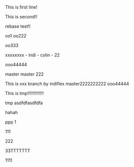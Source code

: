 This is first line!

This is second!!

rebase test!!

oo1
oo222

oo333

xxxxxxxx - indi - colin - 22

ooo44444

master
master 222

This is xxx branch by indiflex
master2222222222
ooo44444

This is tmp!!!!!!!!!!!!!


tmp
asdfdfasdfdfa

hahah 

ppp 1

111

222

33TTTTTTT

1111
